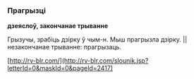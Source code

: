 ### Прагрызці
**дзеяслоў, закончанае трыванне**

Грызучы, зрабіць дзірку ў чым-н. Мыш прагрызла дзірку. || незакончанае трыванне: прагрызаць.

<a rel="author">[http://rv-blr.com/](http://rv-blr.com/slounik.jsp?letterId=0&maskId=0&pageId=2417)</a>
